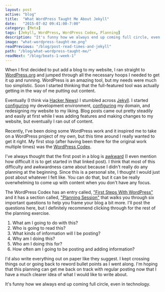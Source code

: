 ```yaml
---
layout: post
active: "blog"
title:  "What WordPress Taught Me About Jekyll"
date:   "2015-07-02 09:41:00-7:00"
category: [Meta]
tags: [Jekyll, WordPress, WordPress Codex, Planning]
description: "It's funny how we always end up coming full circle, even in technology."
image: "what-wordpress-taught-me.png"
readPrevious: "/blog/post-read-times-and-jekyll"
path: "/blog/what-wordpress-taught-me/"
readNext: "/blog/beats-1-week-1"
---
```


When I first decided to put add a blog to my website, I ran straight to [WordPress.org](https://wordpress.org) and jumped through all the necessary hoops I needed to get it up and running. WordPress is an amazing tool, but my needs were much too simplistic. Soon I started thinking that the full-featured tool was actually getting in the way of me putting out content.

Eventually (I think via [Hacker News](https://news.ycombinator.com)) I stumbled across [Jekyll](http://jekyllrb.com). I started [configuring](/blog/github-pages-jekyll-mavericks/) my development environment, [configuring](/blog/using-a-custom-domain-with-github-pages/) my domain, and redesigning my website to my liking. Blog posts came out pretty steadily and easily at first while I was adding features and making changes to my website, but eventually I ran out of content.

Recently, I've been doing some WordPress work and it inspired me to take on a WordPress project of my own, but this time around I really wanted to get it right. My first stop (after having been there for the original work multiple times) was the [WordPress Codex](https://codex.wordpress.org).

I've always thought that the first post in a blog is [awkward](http://michaeljdeeb.com/blog/migrated-guide-to-getting-started/) (I even mention how difficult it is to get started in that linked post). I think that most of this difficulty and awkwardness came about because I didn't really do any planning at the beginning. Since this is a personal site, I thought I would just post about whatever I felt like. You can do that, but it can be really overwhelming to come up with content when you don't have any focus.

The WordPress Codex has an entry called, ["First Steps With WordPress"](https://codex.wordpress.org/First_Steps_With_WordPress) and it has a section called, ["Planning Session"](https://codex.wordpress.org/First_Steps_With_WordPress#Planning_Session) that walks you through six important questions to help you frame your blog a bit more. I'll post the questions here, but I definitely recommend clicking through for the rest of the planning exercise.

1. What am I going to do with this?
2. Who is going to read this?
3. What kinds of information will I be posting?
4. Why am I doing this?
5. Who am I doing this for?
6. How often am I going to be posting and adding information?

I'd also write everything out on paper like they suggest. I kept crossing things out or going back to reword bullet points as I went along. I'm hoping that this planning can get me back on track with regular posting now that I have a much clearer idea of what I would like to write about.

It's funny how we always end up coming full circle, even in technology.

